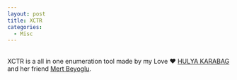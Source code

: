 ```yaml
---
layout: post
title: XCTR
categories:
  - Misc
---
```


<br>XCTR is a all in one enumeration tool made by my Love ❤️ [HULYA KARABAG](https://www.instagram.com/tmrswrr/?hl=en) and her friend [Mert Beyoglu](https://www.instagram.com/mertbyo/?hl=en).
